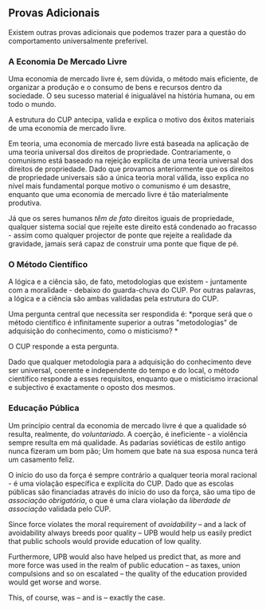 ## Provas Adicionais

Existem outras provas adicionais que podemos trazer para a questão do comportamento universalmente preferível.

### A Economia De Mercado Livre

Uma economia de mercado livre é, sem dúvida, o método mais eficiente, de organizar a produção e o consumo de bens e recursos dentro da sociedade. O seu sucesso material é inigualável na história humana, ou em todo o mundo.

A estrutura do CUP antecipa, valida e explica o motivo dos êxitos materiais de uma economia de mercado livre.

Em teoria, uma economia de mercado livre está baseada na aplicação de uma teoria universal dos direitos de propriedade. Contrariamente, o comunismo está baseado na rejeição explícita de uma teoria universal dos direitos de propriedade. Dado que provamos anteriormente que os direitos de propriedade universais são a única teoria moral válida, isso explica no nível mais fundamental porque motivo o comunismo é um desastre, enquanto que uma economia de mercado livre é tão materialmente produtiva.

Já que os seres humanos *têm de fato* direitos iguais de propriedade, qualquer sistema social que rejeite este direito está condenado ao fracasso - assim como qualquer projector de ponte que rejeite a realidade da gravidade, jamais será capaz de construir uma ponte que fique de pé.

### O Método Científico

A lógica e a ciência são, de fato, metodologias que existem - juntamente com a moralidade - debaixo do guarda-chuva do CUP. Por outras palavras, a lógica e a ciência são ambas validadas pela estrutura do CUP.

Uma pergunta central que necessita ser respondida é: *porque será que o método científico é infinitamente superior a outras "metodologias" de adquisição do conhecimento, como o misticismo? *

O CUP responde a esta pergunta.

Dado que qualquer metodologia para a adquisição do conhecimento deve ser universal, coerente e independente do tempo e do local, o método científico responde a esses requisitos, enquanto que o misticismo irracional e subjectivo é exactamente o oposto dos mesmos.

### Educação Pública

Um princípio central da economia de mercado livre é que a qualidade só resulta, realmente, do *voluntariado*. A coerção, é ineficiente - a violência sempre resulta em má qualidade. As padarias soviéticas de estilo antigo nunca fizeram um bom pão; Um homem que bate na sua esposa nunca terá um casamento feliz.

O início do uso da força é sempre contrário a qualquer teoria moral racional - é uma violação específica e explícita do CUP. Dado que as escolas públicas são financiadas através do início do uso da força, são uma tipo de *associação obrigatória*, o que é uma clara violação da *liberdade de associação* validada pelo CUP.

Since force violates the moral requirement of *avoidability* – and a lack of avoidability always breeds poor quality – UPB would help us easily predict that public schools would provide education of low quality.

Furthermore, UPB would also have helped us predict that, as more and more force was used in the realm of public education – as taxes, union compulsions and so on escalated – the quality of the education provided would get worse and worse.

This, of course, was – and is – exactly the case.